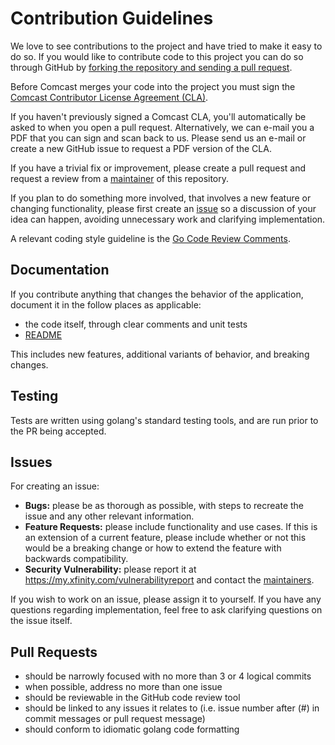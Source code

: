Contribution Guidelines
=======================

We love to see contributions to the project and have tried to make it easy to 
do so. If you would like to contribute code to this project you can do so 
through GitHub by [forking the repository and sending a pull request](http://gun.io/blog/how-to-github-fork-branch-and-pull-request/).

Before Comcast merges your code into the project you must sign the 
[Comcast Contributor License Agreement (CLA)](https://gist.github.com/ComcastOSS/a7b8933dd8e368535378cda25c92d19a).

If you haven't previously signed a Comcast CLA, you'll automatically be asked 
to when you open a pull request. Alternatively, we can e-mail you a PDF that 
you can sign and scan back to us. Please send us an e-mail or create a new 
GitHub issue to request a PDF version of the CLA.

If you have a trivial fix or improvement, please create a pull request and 
request a review from a [maintainer](MAINTAINERS.md) of this repository.

If you plan to do something more involved, that involves a new feature or 
changing functionality, please first create an [issue](#issues) so a discussion of 
your idea can happen, avoiding unnecessary work and clarifying implementation.

A relevant coding style guideline is the [Go Code Review Comments](https://code.google.com/p/go-wiki/wiki/CodeReviewComments).

Documentation
-------------

If you contribute anything that changes the behavior of the application, 
document it in the follow places as applicable:
* the code itself, through clear comments and unit tests
* [README](README.md)

This includes new features, additional variants of behavior, and breaking 
changes.

Testing
-------

Tests are written using golang's standard testing tools, and are run prior to 
the PR being accepted.

Issues
------

For creating an issue:
* **Bugs:** please be as thorough as possible, with steps to recreate the issue 
  and any other relevant information.
* **Feature Requests:** please include functionality and use cases.  If this is 
  an extension of a current feature, please include whether or not this would 
  be a breaking change or how to extend the feature with backwards 
  compatibility.
* **Security Vulnerability:** please report it at 
  https://my.xfinity.com/vulnerabilityreport and contact the [maintainers](MAINTAINERS.md).

If you wish to work on an issue, please assign it to yourself.  If you have any
questions regarding implementation, feel free to ask clarifying questions on 
the issue itself.

Pull Requests
-------------

* should be narrowly focused with no more than 3 or 4 logical commits
* when possible, address no more than one issue
* should be reviewable in the GitHub code review tool
* should be linked to any issues it relates to (i.e. issue number after (#) in commit messages or pull request message)
* should conform to idiomatic golang code formatting
